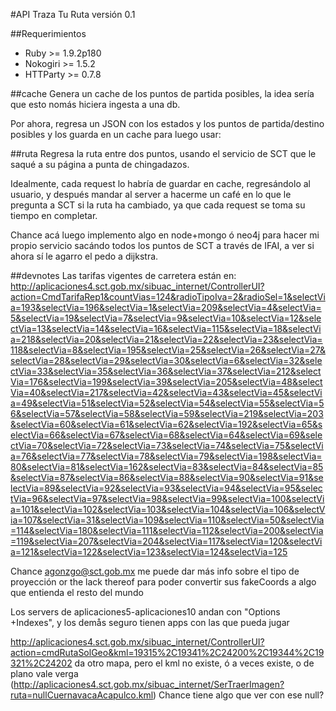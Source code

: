 #API Traza Tu Ruta
versión 0.1

##Requerimientos
* Ruby >= 1.9.2p180
* Nokogiri >= 1.5.2
* HTTParty >= 0.7.8

##cache
Genera un cache de los puntos de partida posibles, la idea sería que esto nomás hiciera ingesta a una db.

Por ahora, regresa un JSON con los estados y los puntos de partida/destino posibles y los guarda en un cache para luego usar:

##ruta
Regresa la ruta entre dos puntos, usando el servicio de SCT que le saqué a su página a punta de chingadazos.

Idealmente, cada request lo habría de guardar en cache, regresándolo al usuario, y después mandar al server a hacerme un café en lo que le pregunta a SCT si la ruta ha cambiado, ya que cada request se toma su tiempo en completar.

Chance acá luego implemento algo en node+mongo ó neo4j para hacer mi propio servicio sacándo todos los puntos de SCT a través de IFAI, a ver si ahora sí le agarro el pedo a dijkstra.


##devnotes
Las tarifas vigentes de carretera están en: http://aplicaciones4.sct.gob.mx/sibuac_internet/ControllerUI?action=CmdTarifaRep1&countVias=124&radioTipoIva=2&radioSel=1&selectVia=193&selectVia=196&selectVia=1&selectVia=209&selectVia=4&selectVia=5&selectVia=19&selectVia=7&selectVia=9&selectVia=10&selectVia=12&selectVia=13&selectVia=14&selectVia=16&selectVia=115&selectVia=18&selectVia=218&selectVia=20&selectVia=21&selectVia=22&selectVia=23&selectVia=118&selectVia=8&selectVia=195&selectVia=25&selectVia=26&selectVia=27&selectVia=28&selectVia=29&selectVia=30&selectVia=6&selectVia=32&selectVia=33&selectVia=35&selectVia=36&selectVia=37&selectVia=212&selectVia=176&selectVia=199&selectVia=39&selectVia=205&selectVia=48&selectVia=40&selectVia=217&selectVia=42&selectVia=43&selectVia=45&selectVia=49&selectVia=51&selectVia=52&selectVia=54&selectVia=55&selectVia=56&selectVia=57&selectVia=58&selectVia=59&selectVia=219&selectVia=203&selectVia=60&selectVia=61&selectVia=62&selectVia=192&selectVia=65&selectVia=66&selectVia=67&selectVia=68&selectVia=64&selectVia=69&selectVia=70&selectVia=72&selectVia=73&selectVia=74&selectVia=75&selectVia=76&selectVia=77&selectVia=78&selectVia=79&selectVia=198&selectVia=80&selectVia=81&selectVia=162&selectVia=83&selectVia=84&selectVia=85&selectVia=87&selectVia=86&selectVia=88&selectVia=90&selectVia=91&selectVia=89&selectVia=92&selectVia=93&selectVia=94&selectVia=95&selectVia=96&selectVia=97&selectVia=98&selectVia=99&selectVia=100&selectVia=101&selectVia=102&selectVia=103&selectVia=104&selectVia=106&selectVia=107&selectVia=31&selectVia=109&selectVia=110&selectVia=50&selectVia=114&selectVia=180&selectVia=111&selectVia=112&selectVia=200&selectVia=119&selectVia=207&selectVia=204&selectVia=117&selectVia=120&selectVia=121&selectVia=122&selectVia=123&selectVia=124&selectVia=125

Chance agonzgo@sct.gob.mx me puede dar más info sobre el tipo de proyección or the lack thereof para poder convertir sus fakeCoords a algo que entienda el resto del mundo

Los servers de aplicaciones5-aplicaciones10 andan con "Options +Indexes", y los demås seguro tienen apps con las que pueda jugar

http://aplicaciones4.sct.gob.mx/sibuac_internet/ControllerUI?action=cmdRutaSolGeo&kml=19315%2C19341%2C24200%2C19344%2C19321%2C24202 da otro mapa, pero el kml no existe, ó a veces existe, o de plano vale verga (http://aplicaciones4.sct.gob.mx/sibuac_internet/SerTraerImagen?ruta=nullCuernavacaAcapulco.kml) Chance tiene algo que ver con ese null?